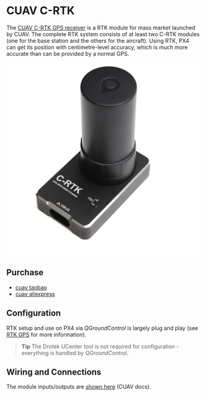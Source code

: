 # CUAV C-RTK

The [CUAV C-RTK GPS receiver](http://doc.cuav.net/gps/c-rtk/en/) is a RTK module for mass market launched by CUAV. The complete RTK system consists of at least two C-RTK modules (one for the base station and the others for the aircraft). Using RTK, PX4 can get its position with centimetre-level accuracy, which is much more accurate than can be provided by a normal GPS.

<img src="../../images/rtk_c-rtk.jpg" />


## Purchase

* [cuav taobao](https://item.taobao.com/item.htm?id=565380634341&spm=2014.21600712.0.0)
* [cuav aliexpress](https://www.aliexpress.com/store/product/CUAV-NEW-Flight-Controller-GPS-C-RTK-differential-positioning-navigation-module-GPS-for-PIX4-Pixhawk-pixhack/3257035_32853894248.html?spm=2114.12010608.0.0.75592fadQKPPEn)

## Configuration

RTK setup and use on PX4 via *QGroundControl* is largely plug and play (see [RTK GPS](../advanced_features/rtk-gps.md) for more information).

> **Tip** The Drotek UCenter tool is not required for configuration - everything is handled by *QGroundControl*.


## Wiring and Connections

The module inputs/outputs are [shown here](http://doc.cuav.net/gps/c-rtk/en/Instructions.html) (CUAV docs).
